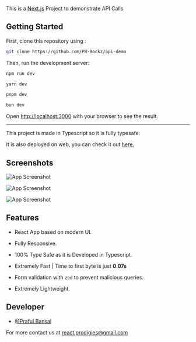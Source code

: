 This is a [Next.js](https://nextjs.org/) Project to demonstrate API Calls

## Getting Started

First, clone this repository using :

```bash
git clone https://github.com/PB-Rockz/api-demo
```

Then, run the development server:

```bash
npm run dev
```

```bash
yarn dev
```

```bash
pnpm dev
```

```bash
bun dev
```

Open [http://localhost:3000](http://localhost:3000) with your browser to see the result.

---

This project is made in Typescript so it is fully typesafe.

It is also deployed on web, you can check it out [here.](https://api-demo-sigma.vercel.app/)

## Screenshots

![App Screenshot](https://imgur.com/0vheThp.jpg)

![App Screenshot](https://imgur.com/u2nD5nq.jpg)

![App Screenshot](https://imgur.com/iCrmV2C.jpg)

## Features

- React App based on modern UI.

- Fully Responsive.

- 100% Type Safe as it is Developed in Typescript.

- Extremely Fast | Time to first byte is just **0.07s**

- Form validation with `zod` to prevent malicious queries.

- Extremely Lightweight.

## Developer

- [@Praful Bansal](https://github.com/PB-Rockz)

For more contact us at react.prodigies@gmail.com
